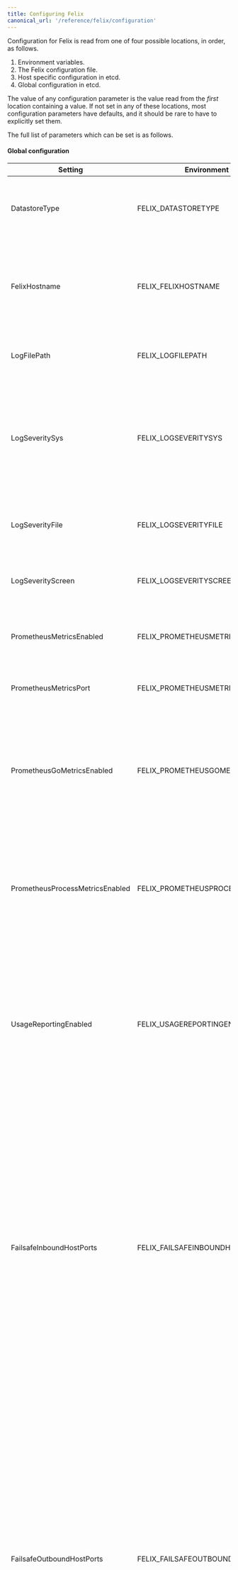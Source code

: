 ```yaml
---
title: Configuring Felix
canonical_url: '/reference/felix/configuration'
---
```


Configuration for Felix is read from one of four possible locations, in
order, as follows.

1.  Environment variables.
2.  The Felix configuration file.
3.  Host specific configuration in etcd.
4.  Global configuration in etcd.

The value of any configuration parameter is the value read from the
*first* location containing a value. If not set in any of these
locations, most configuration parameters have defaults, and it should be
rare to have to explicitly set them.

The full list of parameters which can be set is as follows.

#### Global configuration

| Setting                                 | Environment variable                    | Default                              | Meaning                                 |
|-----------------------------------------|-----------------------------------------|--------------------------------------|-----------------------------------------|
| DatastoreType                           | FELIX_DATASTORETYPE                     | etcdv2                               | One of "etcdv2" or "kubernetes".  The datastore that Felix should read endpoints and policy information from.  |
| FelixHostname                           | FELIX_FELIXHOSTNAME                     | socket.gethostname()                 | The hostname Felix reports to the plugin. Should be used if the hostname Felix autodetects is incorrect or does not match what the plugin will expect.  |
| LogFilePath                             | FELIX_LOGFILEPATH                       | /var/log/calico/felix.log            | The full path to the Felix log. Set to "none" to disable file logging.  |
| LogSeveritySys                          | FELIX_LOGSEVERITYSYS                    | INFO                                 | The log severity above which logs are sent to the syslog. Valid values are DEBUG, INFO, WARNING, ERROR and CRITICAL, or NONE for no logging to syslog (all values case insensitive).  |
| LogSeverityFile                         | FELIX_LOGSEVERITYFILE                   | INFO                                 | The log severity above which logs are sent to the log file. Valid values as for LogSeveritySys.  |
| LogSeverityScreen                       | FELIX_LOGSEVERITYSCREEN                 | INFO                                 | The log severity above which logs are sent to the stdout. Valid values as for LogSeveritySys.  |
| PrometheusMetricsEnabled                | FELIX_PROMETHEUSMETRICSENABLED          | "false"                              | Set to "true" to enable the experimental Prometheus metrics server in Felix.  |
| PrometheusMetricsPort                   | FELIX_PROMETHEUSMETRICSPORT             | 9091                                 | Experimental: TCP port that the Prometheus metrics server should bind to.  |
| PrometheusGoMetricsEnabled              | FELIX_PROMETHEUSGOMETRICSENABLED        | "true"                               | Set to "false" to disable Go runtime metrics collection, which the Prometheus client does by default. This reduces the number of metrics reported, reducing Prometheus load.  |
| PrometheusProcessMetricsEnabled         | FELIX_PROMETHEUSPROCESSMETRICSENABLED   | "true"                               | Set to "false" to disable process metrics collection, which the Prometheus client does by default. This reduces the number of metrics reported, reducing Prometheus load.  |
| UsageReportingEnabled                   | FELIX_USAGEREPORTINGENABLED             | "true"                               | Reports anonymous Calico version number and cluster size to projectcalico.org.  Logs warnings returned by the usage server. For example, if a significant security vulnerability has been discovered in the version of Calico being used.  |
| FailsafeInboundHostPorts                | FELIX_FAILSAFEINBOUNDHOSTPORTS          | tcp:22, udp:68                                           | Comma-delimited list of UDP/TCP ports that Felix will allow incoming traffic to host endpoints on irrespective of the security policy.  This is useful to avoid accidently cutting off a host with incorrect configuration.  Each port should be specified as `tcp:<port-number>` or `udp:<port-number>`.  For back-compatibility, if the protocol is not specified, it defaults to "tcp".  To disable all inbound host ports, use the value "none".  The default value allows ssh access and DHCP.  |
| FailsafeOutboundHostPorts               | FELIX_FAILSAFEOUTBOUNDHOSTPORTS         | tcp:2379, tcp:2380, tcp:4001, tcp:7001, udp:53, udp:67  | Comma-delimited list of UDP/TCP ports that Felix will allow outgoing traffic from host endpoints to irrespective of the security policy. This is useful to avoid accidently cutting off a host with incorrect configuration.  Each port should be specified as `tcp:<port-number>` or `udp:<port-number>`.  For back-compatibility, if the protocol is not specified, it defaults to "tcp".  To disable all outbound host ports, use the value "none".  The default value opens etcd's standard ports to ensure that Felix does not get cut off from etcd as well as allowing DHCP and DNS.  |
| ReportingIntervalSecs                   | FELIX_REPORTINGINTERVALSECS             | 30                                   | Interval at which Felix reports its status into the datastore or 0 to disable.  Must be non-zero in OpenStack deployments.  |
| ReportingTTLSecs                        | FELIX_REPORTINGTTLSECS                  | 90                                   | Time-to-live setting for process-wide status reports. |
| IpInIpMtu                               | FELIX_IPINIPMTU                         | 1440                                 | The MTU to set on the tunnel device. See [Configuring MTU]({{site.baseurl}}/{{page.version}}/usage/configuration/mtu) |

#### etcdv2 datastore configuration

| Setting                                 | Environment variable                    | Default                              | Meaning                                 |
|-----------------------------------------|-----------------------------------------|--------------------------------------|-----------------------------------------|
| EtcdEndpoints                           | FELIX_ETCDENDPOINTS                     | "EtcdScheme://EtcdAddr"              | Comma-delimited list of etcd endpoints to connect to; for example "http://etcd1:2379,http://etcd2:2379".  |
| _Deprecated_ EtcdAddr                   | FELIX_ETCDADDR                          | 127.0.0.1:2379                       | The location (IP / hostname and port) of the etcd node or proxy that Felix should connect to.  |
| _Deprecated_ EtcdScheme                 | FELIX_ETCDSCHEME                        | http                                 | The protocol type (http or https) of the etcd node or proxy that Felix connects to.  |
| EtcdKeyFile                             | FELIX_ETCDKEYFILE                       | None                                 | The full path to the etcd private key file, as described in usingtlswithetcd  |
| EtcdCertFile                            | FELIX_ETCDCERTFILE                      | None                                 | The full path to the etcd certificate file, as described in usingtlswithetcd  |
| EtcdCaFile                              | FELIX_ETCDCAFILE                        | "/etc/ssl/certs/ca-certificates.crt" | The full path to the etcd Certificate Authority certificate file, as described in usingtlswithetcd. The default value is the standard location of the system trust store. To disable authentication of the server by Felix, set the value to "none".  |

#### Kubernetes datastore configuration

| Setting                                 | Environment variable                    | Default                              | Meaning                                 |
|-----------------------------------------|-----------------------------------------|--------------------------------------|-----------------------------------------|
| N/A                                     | N/A                                     |                                      | The Kubernetes datastore driver reads its configuration from Kubernetes-provided environment variables.  |


#### iptables dataplane configuration

| Setting                                 | Environment variable                    | Default                              | Meaning                                 |
|-----------------------------------------|-----------------------------------------|--------------------------------------|-----------------------------------------|
| DefaultEndpointToHostAction             | FELIX_DEFAULTENDPOINTTOHOSTACTION       | DROP                                 | This parameter controls what happens to traffic that goes from a workload endpoint to the host itself (after the traffic hits the endpoint egress policy).  By default Calico blocks traffic from workload endpoints to the host itself with an iptables "DROP" action. If you want to allow some or all traffic from endpoint to host, set this parameter to "RETURN" or "ACCEPT".  Use "RETURN" if you have your own rules in the iptables "INPUT" chain; Calico will insert its rules at the top of that chain, then "RETURN" packets to the "INPUT" chain once it has completed processing workload endpoint egress policy.  Use "ACCEPT" to unconditionally accept packets from workloads after processing workload endpoint egress policy.  |
| IptablesAllowAction                     | FELIX_IPTABLESALLOWACTION               | ACCEPT                               | This parameter controls what happens to traffic that is accepted by a Felix policy chain. The default will immediately ACCEPT the traffic. Use RETURN to punt the traffic back up to the system chains for further processing.  |
| IptablesMarkMask                        | FELIX_IPTABLESMARKMASK                  | 0xff000000                           | Mask that Felix selects its IPTables Mark bits from. Should be a 32 bit hexadecimal number with at least 8 bits set, none of which clash with any other mark bits in use on the system.  |
| IptablesRefreshInterval                 | FELIX_IPTABLESREFRESHINTERVAL           | 90                                   | Period, in seconds, at which Felix re-checks all iptables state to ensure that no other process has accidentally broken Calico's rules. Set to 0 to disable iptables refresh.  |
| IptablesPostWriteCheckIntervalSecs      | FELIX_IPTABLESPOSTWRITECHECKINTERVALSECS  | 1                                  | Period, in seconds, after Felix has done a write to the dataplane that it schedules an extra read back in order to check the write was not clobbered by another process.  This should only occur if another application on the system doesn't respect the iptables lock.  |
| RouteRefreshInterval                    | FELIX_ROUTEREFRESHINTERVAL              | 90                                   | Period, in seconds, at which Felix re-checks the routes in the dataplane to ensure that no other process has accidentally broken Calico's rules. Set to 0 to disable route refresh.  |
| IpsetsRefreshInterval                   | FELIX_IPSETSREFRESHINTERVAL             | 10                                   | Period, in seconds, at which Felix re-checks the IP sets in the dataplane to ensure that no other process has accidentally broken Calico's rules. Set to 0 to disable IP sets refresh.  Note: the default for this value is lower than the other refresh intervals as a workaround for a [Linux kernel bug](https://github.com/projectcalico/felix/issues/1347) that was fixed in kernel version 4.11. If you are using v4.11 or greater you may want to set this to, a higher value to reduce Felix CPU usage.  |
| MaxIpsetSize                            | FELIX_MAXIPSETSIZE                      | 1048576                              | Maximum size for the ipsets used by Felix to implement tags. Should be set to a number that is greater than the maximum number of IP addresses that are ever expected in a tag.  |
| ChainInsertMode                         | FELIX_CHAININSERTMODE                   | insert                               | One of "insert" or "append".  Controls whether Felix hooks the kernel's top-level iptables chains by inserting a rule at the top of the chain or by appending a rule at the bottom.  "insert" is the safe default since it prevents Calico's rules from being bypassed.  If you switch to "append" mode, be sure that the other rules in the chains signal acceptance by falling through to the Calico rules, otherwise the Calico policy will be bypassed.  |
| LogPrefix                               | FELIX_LOGPREFIX                         | calico-packet                        | The log prefix that Felix uses when rendering LOG rules.  |
| IptablesLockTimeoutSecs                 | FELIX_IPTABLESLOCKTIMEOUTSECS           | 0 (disabled)                         | Time, in seconds, that Felix will wait for the iptables lock, or 0, to disable.  To use this feature, Felix must share the iptables lock file with all other processes that also take the lock.  When running Felix inside a container, this requires the /run directory of the host to be mounted into the calico/node or calico/felix container.  |
| IptablesLockFilePath                    | FELIX_IPTABLESLOCKFILEPATH              | /run/xtables.lock                    | Location of the iptables lock file.  You may need to change this if the lock file is not in its standard location (for example if you have mapped it into Felix's container at a different path).  |
| IptablesLockProbeIntervalMillis         | FELIX_IPTABLESLOCKPROBEINTERVALMILLIS   | 50                                   | Time, in milliseconds, that Felix will wait between attempts to acquire the iptables lock if it is not available.  Lower values make Felix more responsive when the lock is contended, but use more CPU.  |


#### OpenStack specific configuration

| Setting                                 | Environment variable                    | Default                              | Meaning                                 |
|-----------------------------------------|-----------------------------------------|--------------------------------------|-----------------------------------------|
| MetadataAddr                            | FELIX_METADATAADDR                      | 127.0.0.1                            | The IP address or domain name of the server that can answer VM queries for cloud-init metadata. In OpenStack, thiscorresponds to the machine running nova-api (or in Ubuntu, nova-api-metadata). A value of 'None'  (case insensitive) means that Felix should not set up any NAT rule for the metadata path.  |
| MetadataPort                            | FELIX_METADATAPORT                      | 8775                                 | The port of the metadata server. This, combined with global.MetadataAddr (if not 'None'), is used to set up a NAT rule, from 169.254.169.254:80 to MetadataAddr:MetadataPort. In most cases this should not need to be changed.  |

#### Bare metal specific configuration

| Setting                                 | Environment variable                    | Default                              | Meaning                                 |
|-----------------------------------------|-----------------------------------------|--------------------------------------|-----------------------------------------|
| InterfacePrefix                         | FELIX_INTERFACEPREFIX                   | cali                                 | The interface name prefix that identifies workload endpoints and so distinguishes them from host endpoint interfaces.  Note: in environments other than bare metal, the orchestrators configure this appropriately.  For example our Kubernetes and Docker integrations set the 'cali' value, and our OpenStack integration sets the 'tap' value. |

Environment variables
---------------------

The highest priority of configuration is that read from environment
variables. To set a configuration parameter via an environment variable,
set the environment variable formed by taking `FELIX_` and appending the
uppercase form of the variable name. For example, to set the etcd
address, set the environment variable `FELIX_ETCDADDR`. Other examples
include `FELIX_ETCDSCHEME`, `FELIX_ETCDKEYFILE`, `FELIX_ETCDCERTFILE`,
`FELIX_ETCDCAFILE`, `FELIX_FELIXHOSTNAME`, `FELIX_LOGFILEPATH` and
`FELIX_METADATAADDR`.

### Configuration file

On startup, Felix reads an ini-style configuration file. The path to
this file defaults to `/etc/calico/felix.cfg` but can be overridden
using the `-c` or `--config-file` options on the command line. If the
file exists, then it is read (ignoring section names) and all parameters
are set from it.

In OpenStack, we recommend putting all configuration into configuration
files, since the etcd database is transient (and may be recreated by the
OpenStack plugin in certain error cases). However, in a Docker
environment the use of environment variables or etcd is often more
convenient.

### Datastore

Felix also reads configuration parameters from the datastore.  It supports
a global setting and a per-host override.  Datastore-based configuration
can be set using the `--raw=felix` option of the calicoctl tool.  For example,
to set a per-host override for "myhost" to move the log file to /tmp/felix.log:

    ./calicoctl config set --raw=felix --node=myhost LogFilePath /tmp/felix.log

(For a global setting, omit the `--node=` option.)

For more information, see the [calicoctl config documentation](../calicoctl/commands/config).
